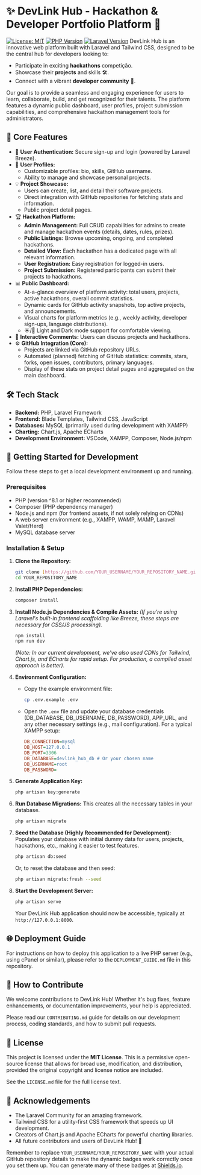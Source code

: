 # ✨ DevLink Hub - Hackathon & Developer Portfolio Platform 🚀

[![License: MIT](https://img.shields.io/badge/License-MIT-yellow.svg)](https://opensource.org/licenses/MIT)
[![PHP Version](https://img.shields.io/badge/php-%5E8.1-8892BF.svg)](https://php.net)
[![Laravel Version](https://img.shields.io/badge/laravel-v10.x%2B-FF2D20.svg)](https://laravel.com)
DevLink Hub is an innovative web platform built with Laravel and Tailwind CSS, designed to be the central hub for developers looking to:
* Participate in exciting **hackathons** competição.
* Showcase their **projects** and skills 🛠️.
* Connect with a vibrant **developer community** 🤝.

Our goal is to provide a seamless and engaging experience for users to learn, collaborate, build, and get recognized for their talents. The platform features a dynamic public dashboard, user profiles, project submission capabilities, and comprehensive hackathon management tools for administrators.

## 🌟 Core Features

* 🔐 **User Authentication:** Secure sign-up and login (powered by Laravel Breeze).
* 👤 **User Profiles:**
    * Customizable profiles: bio, skills, GitHub username.
    * Ability to manage and showcase personal projects.
* 💡 **Project Showcase:**
    * Users can create, list, and detail their software projects.
    * Direct integration with GitHub repositories for fetching stats and information.
    * Public project detail pages.
* 🏆 **Hackathon Platform:**
    * **Admin Management:** Full CRUD capabilities for admins to create and manage hackathon events (details, dates, rules, prizes).
    * **Public Listings:** Browse upcoming, ongoing, and completed hackathons.
    * **Detailed View:** Each hackathon has a dedicated page with all relevant information.
    * **User Registration:** Easy registration for logged-in users.
    * **Project Submission:** Registered participants can submit their projects to hackathons.
* 📊 **Public Dashboard:**
    * At-a-glance overview of platform activity: total users, projects, active hackathons, overall commit statistics.
    * Dynamic cards for GitHub activity snapshots, top active projects, and announcements.
    * Visual charts for platform metrics (e.g., weekly activity, developer sign-ups, language distributions).
    * ☀️/🌙 Light and Dark mode support for comfortable viewing.
* 💬 **Interactive Comments:** Users can discuss projects and hackathons.
* ⚙️ **GitHub Integration (Core):**
    * Projects are linked via GitHub repository URLs.
    * Automated (planned) fetching of GitHub statistics: commits, stars, forks, open issues, contributors, primary languages.
    * Display of these stats on project detail pages and aggregated on the main dashboard.

## 🛠️ Tech Stack

* **Backend:** PHP, Laravel Framework
* **Frontend:** Blade Templates, Tailwind CSS, JavaScript
* **Databases:** MySQL (primarily used during development with XAMPP)
* **Charting:** Chart.js, Apache ECharts
* **Development Environment:** VSCode, XAMPP, Composer, Node.js/npm

## 🚀 Getting Started for Development

Follow these steps to get a local development environment up and running.

### Prerequisites

* PHP (version ^8.1 or higher recommended)
* Composer (PHP dependency manager)
* Node.js and npm (for frontend assets, if not solely relying on CDNs)
* A web server environment (e.g., XAMPP, WAMP, MAMP, Laravel Valet/Herd)
* MySQL database server

### Installation & Setup

1.  **Clone the Repository:**
    ```bash
    git clone [https://github.com/YOUR_USERNAME/YOUR_REPOSITORY_NAME.git](https://github.com/YOUR_USERNAME/YOUR_REPOSITORY_NAME.git)
    cd YOUR_REPOSITORY_NAME
    ```

2.  **Install PHP Dependencies:**
    ```bash
    composer install
    ```

3.  **Install Node.js Dependencies & Compile Assets:**
    *(If you're using Laravel's built-in frontend scaffolding like Breeze, these steps are necessary for CSS/JS processing).*
    ```bash
    npm install
    npm run dev
    ```
    *(Note: In our current development, we've also used CDNs for Tailwind, Chart.js, and ECharts for rapid setup. For production, a compiled asset approach is better).*

4.  **Environment Configuration:**
    * Copy the example environment file:
        ```bash
        cp .env.example .env
        ```
    * Open the `.env` file and update your database credentials (DB_DATABASE, DB_USERNAME, DB_PASSWORD), APP_URL, and any other necessary settings (e.g., mail configuration). For a typical XAMPP setup:
        ```ini
        DB_CONNECTION=mysql
        DB_HOST=127.0.0.1
        DB_PORT=3306
        DB_DATABASE=devlink_hub_db # Or your chosen name
        DB_USERNAME=root
        DB_PASSWORD=
        ```

5.  **Generate Application Key:**
    ```bash
    php artisan key:generate
    ```

6.  **Run Database Migrations:**
    This creates all the necessary tables in your database.
    ```bash
    php artisan migrate
    ```

7.  **Seed the Database (Highly Recommended for Development):**
    Populates your database with initial dummy data for users, projects, hackathons, etc., making it easier to test features.
    ```bash
    php artisan db:seed
    ```
    Or, to reset the database and then seed:
    ```bash
    php artisan migrate:fresh --seed
    ```

8.  **Start the Development Server:**
    ```bash
    php artisan serve
    ```
    Your DevLink Hub application should now be accessible, typically at `http://127.0.0.1:8000`.

## 🌐 Deployment Guide

For instructions on how to deploy this application to a live PHP server (e.g., using cPanel or similar), please refer to the `DEPLOYMENT_GUIDE.md` file in this repository.

## 🤝 How to Contribute

We welcome contributions to DevLink Hub! Whether it's bug fixes, feature enhancements, or documentation improvements, your help is appreciated.

Please read our `CONTRIBUTING.md` guide for details on our development process, coding standards, and how to submit pull requests.

## 📜 License

This project is licensed under the **MIT License**. This is a permissive open-source license that allows for broad use, modification, and distribution, provided the original copyright and license notice are included.

See the `LICENSE.md` file for the full license text.

## 🙏 Acknowledgements

* The Laravel Community for an amazing framework.
* Tailwind CSS for a utility-first CSS framework that speeds up UI development.
* Creators of Chart.js and Apache ECharts for powerful charting libraries.
* All future contributors and users of DevLink Hub! 🚀


Remember to replace `YOUR_USERNAME/YOUR_REPOSITORY_NAME` with your actual GitHub repository details to make the dynamic badges work correctly once you set them up. You can generate many of these badges at [Shields.io](https://shields.io/).

